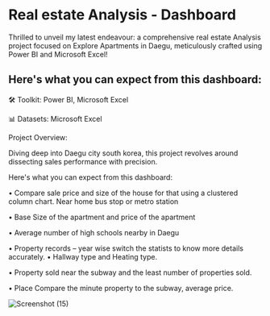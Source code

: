 # Real estate Analysis - Dashboard

Thrilled to unveil my latest endeavour: a comprehensive real estate Analysis project focused on Explore Apartments in Daegu, meticulously crafted using Power BI and Microsoft Excel!

 ## Here's what you can expect from this dashboard:

🛠️ Toolkit: Power BI, Microsoft Excel

📊 Datasets: Microsoft Excel

Project Overview:

Diving deep into Daegu city south korea, this project revolves around dissecting sales performance with precision.

Here's what you can expect from this dashboard:

• Compare sale price and size of the house for that using a clustered column chart. Near home bus stop or metro station

• Base Size of the apartment and price of the apartment

• Average number of high schools nearby in Daegu

• Property records – year wise switch the statists to know more details accurately. 
• Hallway type and Heating type.

• Property sold near the subway and the least number of properties sold.

• Place Compare the minute property to the subway, average price. 

![Screenshot (15)](https://github.com/Mohanasundaram-Mohi/Real-estate-Analysis/assets/168515064/b98c85a8-a467-4817-b4b7-0fe001a188eb)



 
